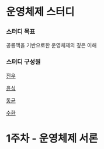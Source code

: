 # 운영체제 스터디

### 스터디 목표

공룡책을 기반으로한 운영체제의 깊은 이해

### 스터디 구성원

[진우](https://github.com/CNJingo)

[윤식](https://github.com/yunsik0115)

[동균](https://github.com/kdg0209)

[수환](https://github.com/hsh102103)

# 1주차 - 운영체제 서론



